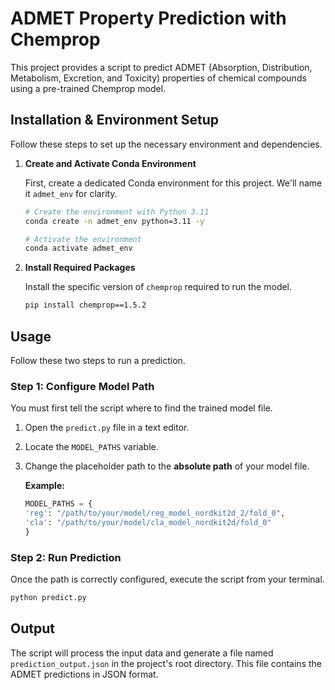# ADMET Property Prediction with Chemprop

This project provides a script to predict ADMET (Absorption, Distribution, Metabolism, Excretion, and Toxicity) properties of chemical compounds using a pre-trained Chemprop model.


## Installation & Environment Setup

Follow these steps to set up the necessary environment and dependencies.

1.  **Create and Activate Conda Environment**

    First, create a dedicated Conda environment for this project. We'll name it `admet_env` for clarity.

    ```bash
    # Create the environment with Python 3.11
    conda create -n admet_env python=3.11 -y

    # Activate the environment
    conda activate admet_env
    ```

2.  **Install Required Packages**

    Install the specific version of `chemprop` required to run the model.

    ```bash
    pip install chemprop==1.5.2
    ```

## Usage

Follow these two steps to run a prediction.

### Step 1: Configure Model Path

You must first tell the script where to find the trained model file.

1.  Open the `predict.py` file in a text editor.
2.  Locate the `MODEL_PATHS` variable.
3.  Change the placeholder path to the **absolute path** of your model file.

    **Example:**

    ```python
    MODEL_PATHS = {
    'reg': "/path/to/your/model/reg_model_nordkit2d_2/fold_0",
    'cla': "/path/to/your/model/cla_model_nordkit2d/fold_0"
    }

    ```

### Step 2: Run Prediction

Once the path is correctly configured, execute the script from your terminal.

```bash
python predict.py
```

## Output

The script will process the input data and generate a file named `prediction_output.json` in the project's root directory. This file contains the ADMET predictions in JSON format.